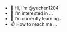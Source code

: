 - 👋 Hi, I’m @yuchen1204
- 👀 I’m interested in ...
- 🌱 I’m currently learning ..
- 📫 How to reach me ...

<!---
yuchen1204/yuchen1204 is a ✨ special ✨ repository because its `README.md` (this file) appears on your GitHub profile.
You can click the Preview link to take a look at your changes.
--->
